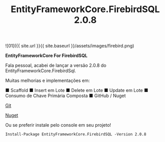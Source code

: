 ﻿---
title: "EntityFrameworkCore.FirebirdSQL  2.0.8"
comments: false
excerpt_separator: "Ler mais"
categories:
  - Provider
tags:
  - CSharp
  - NetStandard
  - EntityFrameworkCore
---

![01]({{ site.url }}{{ site.baseurl }}/assets/images/firebird.png)

**EntityFrameworkCore For FirebirdSQL**

Fala pessoal, acabei de lançar a versão 2.0.8 do EntityFrameworkCore.FirebirdSql.

Muitas melhorias e implementações em:

■ Scaffold
■ Insert em Lote
■ Delete em Lote
■ Update em Lote
■ Consumo de Chave Primária Composta
■ GitHub / Nuget


[Git](https://github.com/ralmsdeveloper/EntityFrameworkCore.FirebirdSQL)

[Nuget](https://www.nuget.org/packages?q=EntityFrameworkCore.FirebirdSQL)

Ou se preferir instale pelo console em seu projeto!

`Install-Package EntityFrameworkCore.FirebirdSQL -Version 2.0.8`
